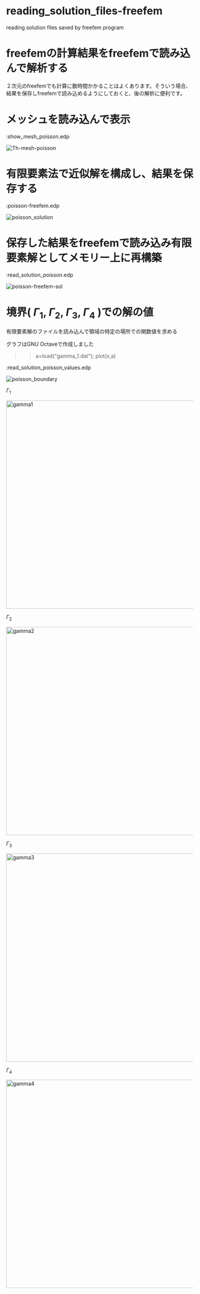 # reading_solution_files-freefem
reading solution files saved by freefem program

# freefemの計算結果をfreefemで読み込んで解析する

２次元のfreefemでも計算に数時間かかることはよくあります。そういう場合、結果を保存しfreefemで読み込めるようにしておくと、後の解析に便利です。

# メッシュを読み込んで表示

:show_mesh_poisson.edp

![Th-mesh-poisson](https://user-images.githubusercontent.com/1296728/223427532-685b816f-3f5a-482a-9d38-6b7d7dcebf05.jpg)

# 有限要素法で近似解を構成し、結果を保存する

:poisson-freefem.edp

![poisson_solution](https://user-images.githubusercontent.com/1296728/223429539-c9643dde-75db-4943-8c94-311432a9e292.jpg)

# 保存した結果をfreefemで読み込み有限要素解としてメモリー上に再構築

:read_solution_poisson.edp

![poisson-freefem-sol](https://user-images.githubusercontent.com/1296728/223427786-db076877-f4cc-4d51-87cf-262b2f963f92.jpg)

# 境界( $\Gamma_1$, $\Gamma_2$, $\Gamma_3$, $\Gamma_4$ )での解の値

有限要素解のファイルを読み込んで領域の特定の場所での関数値を求める

グラフはGNU Octaveで作成しました

>> a=load("gamma_1.dat");
>> plot(x,a)

:read_solution_poisson_values.edp

![poisson_boundary](https://user-images.githubusercontent.com/1296728/223591537-78575a31-ce9d-40e1-9156-7abd941526ed.png)

 $\Gamma_1$

<img width="560" alt="gamma1" src="https://user-images.githubusercontent.com/1296728/223615078-7ccd03bc-1a6e-442f-8322-7780d6f5bb97.png">

$\Gamma_2$

<img width="560" alt="gamma2" src="https://user-images.githubusercontent.com/1296728/223615403-324839cf-679d-4bba-b15e-b0365ac6656c.png">

$\Gamma_3$

<img width="560" alt="gamma3" src="https://user-images.githubusercontent.com/1296728/223615525-f5af64bb-2e0e-414e-98cc-ded71484f6c2.png">

$\Gamma_4$

<img width="560" alt="gamma4" src="https://user-images.githubusercontent.com/1296728/223615717-b0009813-1629-473c-9a5a-6949e1650b48.png">
